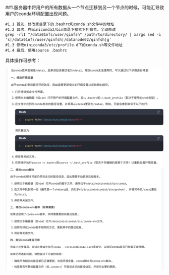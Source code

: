 ##1.服务器中将用户的所有数据从一个节点迁移到另一个节点的时候，可能汇导致用户的conda环境配置出现问题。

    #1.1 首先，修改家目录下的.bashrc和conda.sh文件中的地址  
    #1.2 其次，在miniconda3/bin目录下搜索下列命令，全部修改   
    grep -rlI "/data01nfs/user/qinfsh" /path/to/directory/ | xargs sed -i 's|/data01nfs/user/qinfsh|/datanode02/qinfsh|g'  
    #1.3 修改miniconda3/etc/profile.d下的conda.sh等文件地址   
    #1.4 最后，使用source .bashrc  
具体操作可参考：  

![](../photos/数据迁移conda修复1.png) 
![](../photos/数据迁移conda修复2.png)

